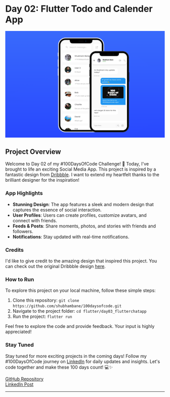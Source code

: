 # Day 02: Flutter Todo and Calender App

![App Preview](assets/gitImages/day03.png)

## Project Overview

Welcome to Day 02 of my #100DaysOfCode Challenge! 🚀 Today, I've brought to life an exciting Social Media App. This project is inspired by a fantastic design from [Dribbble](https://dribbble.com). I want to extend my heartfelt thanks to the brilliant designer for the inspiration!

### App Highlights

- **Stunning Design**: The app features a sleek and modern design that captures the essence of social interaction.
- **User Profiles**: Users can create profiles, customize avatars, and connect with friends.
- **Feeds & Posts**: Share moments, photos, and stories with friends and followers.
- **Notifications**: Stay updated with real-time notifications.

### Credits

I'd like to give credit to the amazing design that inspired this project. You can check out the original Dribbble design [here](https://dribbble.com/shots/18413430-Ussage-Mobile-App-Design).

### How to Run

To explore this project on your local machine, follow these simple steps:

1. Clone this repository: `git clone https://github.com/shubhambane/100daysofcode.git`
2. Navigate to the project folder: `cd flutter/day03_flutterchatapp`
3. Run the project: `flutter run`

Feel free to explore the code and provide feedback. Your input is highly appreciated!

### Stay Tuned

Stay tuned for more exciting projects in the coming days! Follow my #100DaysOfCode journey on [LinkedIn](https://www.linkedin.com/in/shubham-bane) for daily updates and insights. Let's code together and make these 100 days count! 💻✨

[GitHub Repository](https://github.com/shubhambane/100daysofcode)
<br>
[LinkedIn Post](https://www.linkedin.com/in/shubham-bane)


---
